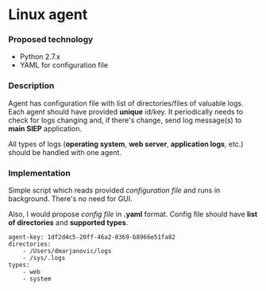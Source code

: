 # Linux agent

### Proposed technology

- Python 2.7.x
- YAML for configuration file

### Description
Agent has configuration file with list of directories/files of valuable logs. 
Each agent should have provided **unique** id/key.
It periodically needs to check for logs changing and, if there's change, send log message(s) to **main SIEP** application.

All types of logs (**operating system**, **web server**, **application logs**, etc.) should be handled with one agent.  

### Implementation
Simple script which reads provided _configuration file_ and runs in background. 
There's no need for GUI. 

Also, I would propose _config file_ in **.yaml** format. Config file should have **list of directories** and **supported types**. 

```
agent-key: 1df2d4c5-20ff-46a2-8369-b8966e51fa82
directories:
    - /Users/dmarjanovic/logs
    - /sys/.logs
types:
    - web
    - system
```
